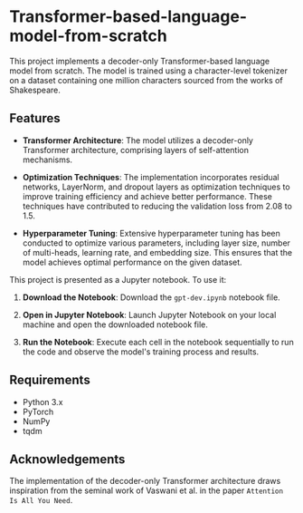 # Transformer-based-language-model-from-scratch

This project implements a decoder-only Transformer-based language model from scratch. The model is trained using a character-level tokenizer on a dataset containing one million characters sourced from the works of Shakespeare.

## Features
- **Transformer Architecture**: The model utilizes a decoder-only Transformer architecture, comprising layers of self-attention mechanisms.
  
- **Optimization Techniques**: The implementation incorporates residual networks, LayerNorm, and dropout layers as optimization techniques to improve training efficiency and achieve better performance. These techniques have contributed to reducing the validation loss from 2.08 to 1.5.
  
- **Hyperparameter Tuning**: Extensive hyperparameter tuning has been conducted to optimize various parameters, including layer size, number of multi-heads, learning rate, and embedding size. This ensures that the model achieves optimal performance on the given dataset.

This project is presented as a Jupyter notebook. To use it:

1. **Download the Notebook**: Download the `gpt-dev.ipynb` notebook file.

2. **Open in Jupyter Notebook**: Launch Jupyter Notebook on your local machine and open the downloaded notebook file.

3. **Run the Notebook**: Execute each cell in the notebook sequentially to run the code and observe the model's training process and results.

## Requirements

- Python 3.x
- PyTorch
- NumPy
- tqdm


## Acknowledgements

The implementation of the decoder-only Transformer architecture draws inspiration from the seminal work of Vaswani et al. in the paper `Attention Is All You Need`.
